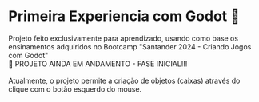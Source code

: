 # Primeira Experiencia com Godot &#x1F916;


Projeto feito exclusivamente para aprendizado, usando como base os ensinamentos adquiridos no Bootcamp "Santander 2024 - Criando Jogos com Godot"
<br>
&#128221; PROJETO AINDA EM ANDAMENTO - FASE INICIAL!!!
<br> <br>
Atualmente, o projeto permite a criação de objetos (caixas) através do clique com o botão esquerdo do mouse.


